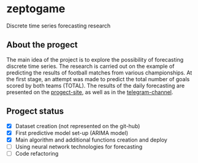 # zeptogame
Discrete time series forecasting research

## About the progect
The main idea of the project is to explore the possibility of forecasting discrete time series. The research is carried out on the example of predicting the results of football matches from various championships. At the first stage, an attempt was made to predict the total number of goals scored by both teams (TOTAL). The results of the daily forecasting are presented on the [progect-site](https://zeptogame.com), as well as in the [telegram-channel](https://t.me/zeptogame).

## Progect status
- [X] Dataset creation (not represented on the git-hub)
- [X] First predictive model set-up (ARIMA model)
- [X] Main algorithm and additional functions creation and deploy
- [ ] Using neural network technologies for forecasting
- [ ] Code refactoring
